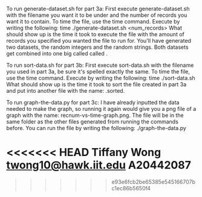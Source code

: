 To run generate-dataset.sh for part 3a:
First execute generate-dataset.sh with the filename you want it to be under
 and the number of records you want it to contain. 
To time the file, use the time command.
Execute by writing the following:
time ./generate-dataset.sh <filename> <num_records>
What should show up is the time it took to execute the file with the 
amount of records you specified you wanted the file to run for.
You'll have generated two datasets, the random integers and the random strings.
Both datasets get combined into one big called called <filename>.

To run sort-data.sh for part 3b:
First execute sort-data.sh with the filename you used in part 3a, be sure it's spelled exactly the same.
To time the file, use the time command.
Execute by writing the following:
time ./sort-data.sh <filename>
What should show up is the time it took to sort the file created in part 3a and put into another file with the name: <filename>.sorted. 

To run graph-the-data.py for part 3c:
I have already inputted the data needed to make the graph, so running it again would give you a png file of a graph with the name: recnum-vs-time-graph.png.
The file will be in the same folder as the other files generated from running the commands before. 
You can run the file by writing the following:
./graph-the-data.py


<<<<<<< HEAD
Tiffany Wong
twong10@hawk.iit.edu
A20442087
=======
>>>>>>> e93e6fcb2be65385e545166707bc1ec86b5650f4
